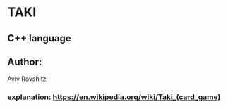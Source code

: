 # TAKI
## C++ language
## Author:
Aviv Rovshitz
### explanation: https://en.wikipedia.org/wiki/Taki_(card_game)
